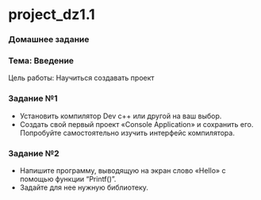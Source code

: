 # project_dz1.1
### Домашнее задание

### Тема: Введение

Цель работы: Научиться создавать проект

### Задание №1

* Установить компилятор Dev c++ или другой на ваш выбор.
* Создать свой первый проект «Console Application» и сохранить его. Попробуйте самостоятельно изучить интерфейс компилятора.

### Задание №2

* Напишите программу, выводящую на экран слово «Hello» с помощью функции “Printf()”.
* Задайте для нее нужную библиотеку.
